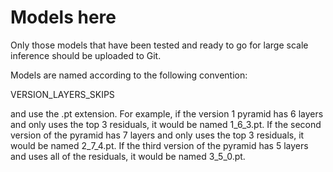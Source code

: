 # Models here

Only those models that have been tested and ready to go for large scale inference should be uploaded to Git.

Models are named according to the following convention:

VERSION_LAYERS_SKIPS

and use the .pt extension. For example, if the version 1 pyramid has 6 layers and only uses the
top 3 residuals, it would be named 1_6_3.pt. If the second version of the pyramid has 7 layers and only uses
the top 3 residuals, it would be named 2_7_4.pt. If the third version of the pyramid has 5 layers and uses all
of the residuals, it would be named 3_5_0.pt.
